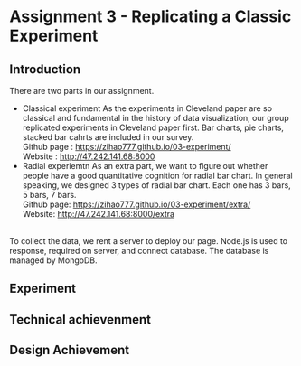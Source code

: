 Assignment 3 - Replicating a Classic Experiment  
===
Introduction
---
There are two parts in our assignment.
- Classical experiment 
As the experiments in Cleveland paper are so classical and fundamental in the history of data visualization, our group replicated experiments in Cleveland paper first. Bar charts, pie charts, stacked bar cahrts are included in our survey.  
   Github page : https://zihao777.github.io/03-experiment/  
   Website : http://47.242.141.68:8000  
- Radial experiemtn
   As an extra part, we want to figure out whether people have a good quantitative cognition for radial bar chart. In general speaking, we designed 3 types of radial bar chart. Each one has 3 bars, 5 bars, 7 bars.  
  Github page: https://zihao777.github.io/03-experiment/extra/   
  Website:  http://47.242.141.68:8000/extra
<br>
To collect the data, we rent a server to deploy our page. Node.js is used to response, required on server, and connect database. The database is managed by MongoDB.

Experiment
---


## Technical achievenment

## Design Achievement








